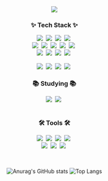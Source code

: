 <!--타이틀 부분-->
<div align="center">
    <img src="https://capsule-render.vercel.app/api?type=waving&height=300&color=gradient&text=UIHyeonLEE's%20GitHub&fontAlignY=40&fontAlign=50&descAlign=81&descAlignY=51&fontSize=50&fontColor=239DFF&rotate=0&section=header" />
    
<!--내용 부분-->
<h3 align="center">✨ Tech Stack ✨</h3>
<div align="center">
    <img src="https://img.shields.io/badge/javascript-F7DF1E.svg?style=for-the-badge&logo=javascript&logoColor=20232a" />&nbsp
    <img src="https://img.shields.io/badge/html5-E34F26.svg?style=for-the-badge&logo=html5&logoColor=white" />&nbsp
    <img src="https://img.shields.io/badge/Node.js-339933?style=for-the-badge&logo=Node.js&logoColor=white"/>&nbsp
    <img src="https://img.shields.io/badge/java-007396?style=for-the-badge&logo=java&logoColor=white"/>&nbsp
</div>

<div align="center">
    <img src="https://img.shields.io/badge/python-3670A0?style=for-the-badge&logo=python&logoColor=ffdd54" />&nbsp
    <img src="https://img.shields.io/badge/C-A8B9CC?style=for-the-badge&logo=c&logoColor=ffdd54" />&nbsp
    <img src="https://img.shields.io/badge/c%23-%23239120.svg?style=for-the-badge&logo=csharp&logoColor=white"/>&nbsp
    <img src="https://img.shields.io/badge/cplusplus-00599C?style=for-the-badge&logo=cplusplus&logoColor=ffdd54" />&nbsp
    <img src="https://img.shields.io/badge/CSS3-1572B6?style=for-the-badge&logo=CSS3&logoColor=white">&nbsp
</div

<br>

<div align="center">
    <img src="https://img.shields.io/badge/MySQL-4479A1?style=for-the-badge&logo=MySQL&logoColor=white"/>&nbsp
    <img src="https://img.shields.io/badge/redis-%23DD0031.svg?style=for-the-badge&logo=redis&logoColor=white"/>&nbsp
    <img src="https://img.shields.io/badge/Amazon AWS-232F3E?style=for-the-badge&logo=amazonaws&logoColor=white"/>&nbsp
    <img src="https://img.shields.io/badge/Amazon%20S3-FF9900?style=for-the-badge&logo=amazons3&logoColor=white"/>&nbsp
</div>

<br>

<div align="center">
    <img src="https://img.shields.io/badge/firebase-a08021?style=for-the-badge&logo=firebase&logoColor=ffcd34"/>&nbsp
    <img src="https://img.shields.io/badge/MongoDB-%234ea94b.svg?style=for-the-badge&logo=mongodb&logoColor=white"/>&nbsp
    <img src="https://img.shields.io/badge/Android-3DDC84?style=for-the-badge&logo=Android&logoColor=white"/>&nbsp
    <img src="https://img.shields.io/badge/PHP-777BB4?style=for-the-badge&logo=php&logoColor=white"/>&nbsp
</div>

<!-- Studying -->
<h3 align="center">📚 Studying 📚</h3>
<div align="center">
    <img src="https://img.shields.io/badge/openai-412991.svg?style=for-the-badge&logo=openai&logoColor=white" />&nbsp
    <img src="https://img.shields.io/badge/opencv-5C3EE8.svg?style=for-the-badge&logo=opencv&logoColor=white" />&nbsp
</div>

<br>

<!-- Tools -->
<h3 align="center">🛠 Tools 🛠</h3>
<div align="center">
    <img src="https://img.shields.io/badge/git-F05033.svg?style=for-the-badge&logo=git&logoColor=white" />&nbsp
    <img src="https://img.shields.io/badge/github-181717.svg?style=for-the-badge&logo=github&logoColor=white" />&nbsp
    <img src="https://img.shields.io/badge/Notion-F3F3F3.svg?style=for-the-badge&logo=notion&logoColor=black" />&nbsp
    <img src="https://img.shields.io/badge/figma-%23F24E1E.svg?style=for-the-badge&logo=figma&logoColor=white"/>&nbsp
</div>

<div align="center">
    <img src="https://img.shields.io/badge/adobe%20photoshop-08253c.svg?style=for-the-badge&logo=adobe%20photoshop&logoColor=white" />&nbsp
    <img src="https://img.shields.io/badge/Adobe%20Illustrator-FF9A00?style=for-the-badge&logo=Adobe Illustrator&logoColor=white"/>&nbsp
    <img src="https://img.shields.io/badge/blender-%23F5792A.svg?style=for-the-badge&logo=blender&logoColor=white"/>&nbsp
</div>

<br>


<div align="center">

<br>

![Anurag's GitHub stats](https://github-readme-stats.vercel.app/api?username=UIHyeonLEE&show_icons=true&theme=transparent)
![Top Langs](https://github-readme-stats.vercel.app/api/top-langs/?username=UIHyeonLEE&layout=compact)

</div>

<br>
